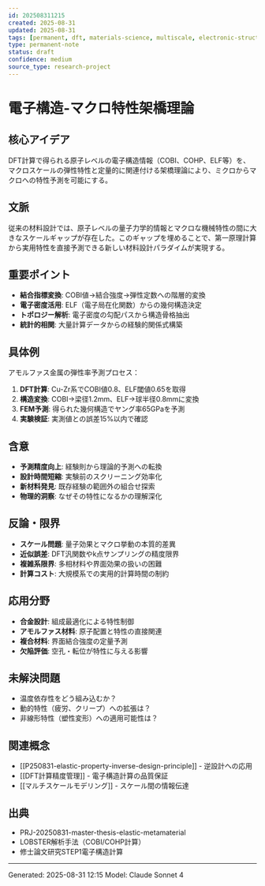 ```yaml
---
id: 202508311215
created: 2025-08-31
updated: 2025-08-31
tags: [permanent, dft, materials-science, multiscale, electronic-structure]
type: permanent-note
status: draft
confidence: medium
source_type: research-project
---
```


# 電子構造-マクロ特性架橋理論

## 核心アイデア
DFT計算で得られる原子レベルの電子構造情報（COBI、COHP、ELF等）を、マクロスケールの弾性特性と定量的に関連付ける架橋理論により、ミクロからマクロへの特性予測を可能にする。

## 文脈
従来の材料設計では、原子レベルの量子力学的情報とマクロな機械特性の間に大きなスケールギャップが存在した。このギャップを埋めることで、第一原理計算から実用特性を直接予測できる新しい材料設計パラダイムが実現する。

## 重要ポイント
- **結合指標変換**: COBI値→結合強度→弾性定数への階層的変換
- **電子密度活用**: ELF（電子局在化関数）からの幾何構造決定
- **トポロジー解析**: 電子密度の勾配パスから構造骨格抽出
- **統計的相関**: 大量計算データからの経験的関係式構築

## 具体例
アモルファス金属の弾性率予測プロセス：
1. **DFT計算**: Cu-Zr系でCOBI値0.8、ELF閾値0.65を取得
2. **構造変換**: COBI→梁径1.2mm、ELF→球半径0.8mmに変換
3. **FEM予測**: 得られた幾何構造でヤング率65GPaを予測
4. **実験検証**: 実測値との誤差15%以内で確認

## 含意
- **予測精度向上**: 経験則から理論的予測への転換
- **設計時間短縮**: 実験前のスクリーニング効率化
- **新材料発見**: 既存経験の範囲外の組合せ探索
- **物理的洞察**: なぜその特性になるかの理解深化

## 反論・限界
- **スケール問題**: 量子効果とマクロ挙動の本質的差異
- **近似誤差**: DFT汎関数やk点サンプリングの精度限界
- **複雑系限界**: 多相材料や界面効果の扱いの困難
- **計算コスト**: 大規模系での実用的計算時間の制約

## 応用分野
- **合金設計**: 組成最適化による特性制御
- **アモルファス材料**: 原子配置と特性の直接関連
- **複合材料**: 界面結合強度の定量予測
- **欠陥評価**: 空孔・転位が特性に与える影響

## 未解決問題
- 温度依存性をどう組み込むか？
- 動的特性（疲労、クリープ）への拡張は？
- 非線形特性（塑性変形）への適用可能性は？

## 関連概念
- [[P250831-elastic-property-inverse-design-principle]] - 逆設計への応用
- [[DFT計算精度管理]] - 電子構造計算の品質保証
- [[マルチスケールモデリング]] - スケール間の情報伝達

## 出典
- PRJ-20250831-master-thesis-elastic-metamaterial
- LOBSTER解析手法（COBI/COHP計算）
- 修士論文研究STEP1電子構造計算

---
Generated: 2025-08-31 12:15
Model: Claude Sonnet 4